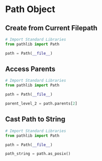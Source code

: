 # Path Object

## Create from Current Filepath
``` python
# Import Standard Libraries
from pathlib import Path

path = Path(__file__)
```

## Access Parents
``` python
# Import Standard Libraries
from pathlib import Path

path = Path(__file__)

parent_level_2 = path.parents[2]
```

## Cast Path to String
``` python
# Import Standard Libraries
from pathlib import Path

path = Path(__file__)

path_string = path.as_posix()
```
